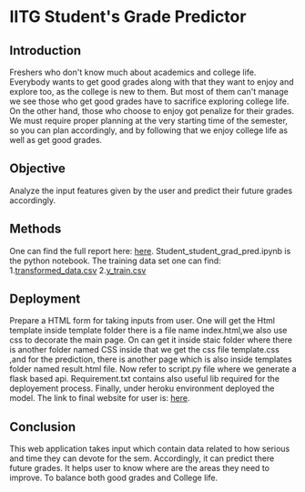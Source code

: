 # IITG Student's Grade Predictor
## Introduction
Freshers who don't know much about academics and college life. Everybody wants to get good grades along with that they want to enjoy and explore too, as the college is new to them. But most of them can't manage we see those who get good grades have to sacrifice exploring college life. On the other hand, those who choose to enjoy got penalize for their grades.
We must require proper planning at the very starting time of the semester, so you can plan accordingly, and by following that we enjoy college life as well as get good grades.
## Objective
Analyze the input features given by the user and predict their future grades accordingly.
## Methods
One can find the full report here: [here](https://github.com/modabbir24/Grade-Prediction/blob/master/Report.pdf).
Student_student_grad_pred.ipynb is the python notebook.
The training data set one can find:
1.[transformed_data.csv](https://raw.githubusercontent.com/modabbir24/Grade-Prediction/master/transformed_data.csv)
2.[y_train.csv](https://raw.githubusercontent.com/modabbir24/Grade-Prediction/master/y_train.csv)
## Deployment
Prepare a HTML form for taking inputs from user. One will get the Html template inside template folder there is a file name index.html,we also use css to decorate the main page. On can get it inside staic folder where there is another folder named CSS inside that we get the css file template.css ,and for the prediction, there is another page which is also inside templates folder named result.html file.
Now refer to script.py file where we generate a flask based api. Requirement.txt contains also useful lib required for the deployement process. Finally, under heroku environment deployed the model.
The link to final website for user is: [here](https://iitg-stud-grade-pred.herokuapp.com/).
## Conclusion
This web application takes input which contain data related to how serious and time they can devote for the sem. Accordingly, it can predict there future grades. It helps user to know where are the areas they need to improve. To balance both good grades and College life.

